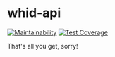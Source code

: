 # whid-api

[![Maintainability](https://api.codeclimate.com/v1/badges/8ecac46265974fd06f52/maintainability)](https://codeclimate.com/github/benrucker/whid-api/maintainability)
[![Test Coverage](https://api.codeclimate.com/v1/badges/8ecac46265974fd06f52/test_coverage)](https://codeclimate.com/github/benrucker/whid-api/test_coverage)

That's all you get, sorry!
